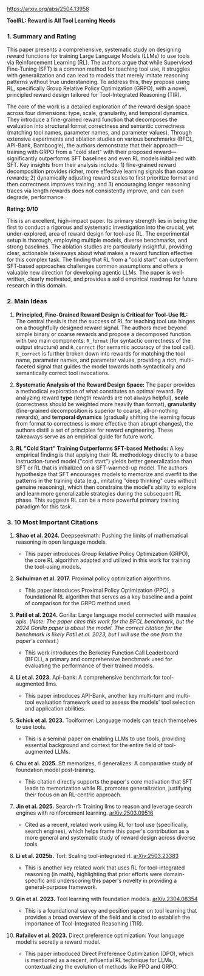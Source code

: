 https://arxiv.org/abs/2504.13958

**ToolRL: Reward is All Tool Learning Needs**

### 1. Summary and Rating

This paper presents a comprehensive, systematic study on designing reward functions for training Large Language Models (LLMs) to use tools via Reinforcement Learning (RL). The authors argue that while Supervised Fine-Tuning (SFT) is a common method for teaching tool use, it struggles with generalization and can lead to models that merely imitate reasoning patterns without true understanding. To address this, they propose using RL, specifically Group Relative Policy Optimization (GRPO), with a novel, principled reward design tailored for Tool-Integrated Reasoning (TIR).

The core of the work is a detailed exploration of the reward design space across four dimensions: type, scale, granularity, and temporal dynamics. They introduce a fine-grained reward function that decomposes the evaluation into structural format correctness and semantic correctness (matching tool names, parameter names, and parameter values). Through extensive experiments and ablation studies on various benchmarks (BFCL, API-Bank, Bamboogle), the authors demonstrate that their approach—training with GRPO from a "cold start" with their proposed reward—significantly outperforms SFT baselines and even RL models initialized with SFT. Key insights from their analysis include: 1) fine-grained reward decomposition provides richer, more effective learning signals than coarse rewards; 2) dynamically adjusting reward scales to first prioritize format and then correctness improves training; and 3) encouraging longer reasoning traces via length rewards does not consistently improve, and can even degrade, performance.

**Rating: 9/10**

This is an excellent, high-impact paper. Its primary strength lies in being the first to conduct a rigorous and systematic investigation into the crucial, yet under-explored, area of reward design for tool-use RL. The experimental setup is thorough, employing multiple models, diverse benchmarks, and strong baselines. The ablation studies are particularly insightful, providing clear, actionable takeaways about what makes a reward function effective for this complex task. The finding that RL from a "cold start" can outperform SFT-based approaches challenges common assumptions and offers a valuable new direction for developing agentic LLMs. The paper is well-written, clearly motivated, and provides a solid empirical roadmap for future research in this domain.

### 2. Main Ideas

1.  **Principled, Fine-Grained Reward Design is Critical for Tool-Use RL:** The central thesis is that the success of RL for teaching tool use hinges on a thoughtfully designed reward signal. The authors move beyond simple binary or coarse rewards and propose a decomposed function with two main components: `R_format` (for syntactic correctness of the output structure) and `R_correct` (for semantic accuracy of the tool call). `R_correct` is further broken down into rewards for matching the tool name, parameter names, and parameter values, providing a rich, multi-faceted signal that guides the model towards both syntactically and semantically correct tool invocations.

2.  **Systematic Analysis of the Reward Design Space:** The paper provides a methodical exploration of what constitutes an optimal reward. By analyzing reward **type** (length rewards are not always helpful), **scale** (correctness should be weighted more heavily than format), **granularity** (fine-grained decomposition is superior to coarse, all-or-nothing rewards), and **temporal dynamics** (gradually shifting the learning focus from format to correctness is more effective than abrupt changes), the authors distill a set of principles for reward engineering. These takeaways serve as an empirical guide for future work.

3.  **RL "Cold Start" Training Outperforms SFT-based Methods:** A key empirical finding is that applying their RL methodology directly to a base instruction-tuned model ("cold start") yields better generalization than SFT or RL that is initialized on a SFT-warmed-up model. The authors hypothesize that SFT encourages models to memorize and overfit to the patterns in the training data (e.g., imitating "deep thinking" cues without genuine reasoning), which then constrains the model's ability to explore and learn more generalizable strategies during the subsequent RL phase. This suggests RL can be a more powerful primary training paradigm for this task.

### 3. 10 Most Important Citations

1.  **Shao et al. 2024.** Deepseekmath: Pushing the limits of mathematical reasoning in open language models.
    *   This paper introduces Group Relative Policy Optimization (GRPO), the core RL algorithm adapted and utilized in this work for training the tool-using models.

2.  **Schulman et al. 2017.** Proximal policy optimization algorithms.
    *   This paper introduces Proximal Policy Optimization (PPO), a foundational RL algorithm that serves as a key baseline and a point of comparison for the GRPO method used.

3.  **Patil et al. 2024.** Gorilla: Large language model connected with massive apis. (*Note: The paper cites this work for the BFCL benchmark, but the 2024 Gorilla paper is about the model. The correct citation for the benchmark is likely Patil et al. 2023, but I will use the one from the paper's context.*)
    *   This work introduces the Berkeley Function Call Leaderboard (BFCL), a primary and comprehensive benchmark used for evaluating the performance of their trained models.

4.  **Li et al. 2023.** Api-bank: A comprehensive benchmark for tool-augmented llms.
    *   This paper introduces API-Bank, another key multi-turn and multi-tool evaluation framework used to assess the models' tool selection and application abilities.

5.  **Schick et al. 2023.** Toolformer: Language models can teach themselves to use tools.
    *   This is a seminal paper on enabling LLMs to use tools, providing essential background and context for the entire field of tool-augmented LLMs.

6.  **Chu et al. 2025.** Sft memorizes, rl generalizes: A comparative study of foundation model post-training.
    *   This citation directly supports the paper's core motivation that SFT leads to memorization while RL promotes generalization, justifying their focus on an RL-centric approach.

7.  **Jin et al. 2025.** Search-r1: Training llms to reason and leverage search engines with reinforcement learning. [arXiv:2503.09516](https://arxiv.org/abs/2503.09516)
    *   Cited as a recent, related work using RL for tool use (specifically, search engines), which helps frame this paper's contribution as a more general and systematic study of reward design across diverse tools.

8.  **Li et al. 2025b.** Torl: Scaling tool-integrated rl. [arXiv:2503.23383](https://arxiv.org/abs/2503.23383)
    *   This is another key related work that uses RL for tool-integrated reasoning (in math), highlighting that prior efforts were domain-specific and underscoring this paper's novelty in providing a general-purpose framework.

9.  **Qin et al. 2023.** Tool learning with foundation models. [arXiv.2304.08354](https://arxiv.org/abs/2304.08354)
    *   This is a foundational survey and position paper on tool learning that provides a broad overview of the field and is cited to establish the importance of Tool-Integrated Reasoning (TIR).

10. **Rafailov et al. 2023.** Direct preference optimization: Your language model is secretly a reward model.
    *   This paper introduced Direct Preference Optimization (DPO), which is mentioned as a recent, influential RL technique for LLMs, contextualizing the evolution of methods like PPO and GRPO.
